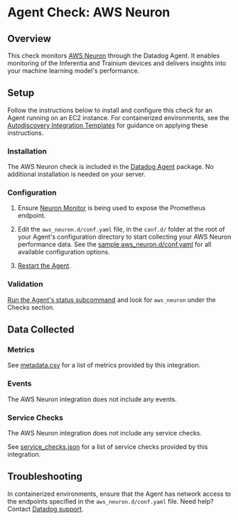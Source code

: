 # Agent Check: AWS Neuron

## Overview

This check monitors [AWS Neuron][1] through the Datadog Agent. It enables monitoring of the Inferentia and Trainium devices and delivers insights into your machine learning model's performance.

## Setup

Follow the instructions below to install and configure this check for an Agent running on an EC2 instance. For containerized environments, see the [Autodiscovery Integration Templates][3] for guidance on applying these instructions.

### Installation

The AWS Neuron check is included in the [Datadog Agent][2] package.
No additional installation is needed on your server.

### Configuration

1. Ensure [Neuron Monitor][10] is being used to expose the Prometheus endpoint.

2. Edit the `aws_neuron.d/conf.yaml` file, in the `conf.d/` folder at the root of your Agent's configuration directory to start collecting your AWS Neuron performance data. See the [sample aws_neuron.d/conf.yaml][4] for all available configuration options.

3. [Restart the Agent][5].

### Validation

[Run the Agent's status subcommand][6] and look for `aws_neuron` under the Checks section.

## Data Collected

### Metrics

See [metadata.csv][7] for a list of metrics provided by this integration.

### Events

The AWS Neuron integration does not include any events.

### Service Checks

The AWS Neuron integration does not include any service checks.

See [service_checks.json][8] for a list of service checks provided by this integration.

## Troubleshooting

In containerized environments, ensure that the Agent has network access to the endpoints specified in the `aws_neuron.d/conf.yaml` file.
Need help? Contact [Datadog support][9].


[1]: https://awsdocs-neuron.readthedocs-hosted.com/en/latest/index.html
[2]: https://app.datadoghq.com/account/settings/agent/latest
[3]: https://docs.datadoghq.com/agent/kubernetes/integrations/
[4]: https://github.com/DataDog/integrations-core/blob/master/aws_neuron/datadog_checks/aws_neuron/data/conf.yaml.example
[5]: https://docs.datadoghq.com/agent/guide/agent-commands/#start-stop-and-restart-the-agent
[6]: https://docs.datadoghq.com/agent/guide/agent-commands/#agent-status-and-information
[7]: https://github.com/DataDog/integrations-core/blob/master/aws_neuron/metadata.csv
[8]: https://github.com/DataDog/integrations-core/blob/master/aws_neuron/assets/service_checks.json
[9]: https://docs.datadoghq.com/help/
[10]: https://awsdocs-neuron.readthedocs-hosted.com/en/latest/tools/neuron-sys-tools/neuron-monitor-user-guide.html#using-neuron-monitor-prometheus-py
